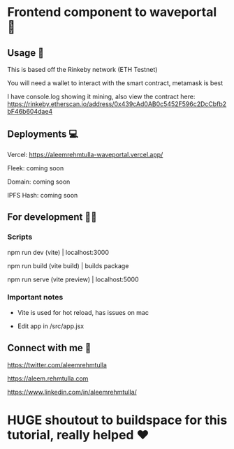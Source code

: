 # Frontend component to waveportal 👋

## Usage 🤝

This is based off the Rinkeby network (ETH Testnet)

You will need a wallet to interact with the smart contract, metamask is best

I have console.log showing it mining, also view the contract here: https://rinkeby.etherscan.io/address/0x439cAd0AB0c5452F596c2DcCbfb2bF46b604dae4

## Deployments 💻

Vercel: https://aleemrehmtulla-waveportal.vercel.app/

Fleek: coming soon

Domain: coming soon

IPFS Hash: coming soon

## For development 🧑‍💻

### Scripts

npm run dev (vite) | localhost:3000

npm run build (vite build) | builds package 

npm run serve (vite preview) | localhost:5000


### Important notes

- Vite is used for hot reload, has issues on mac

- Edit app in /src/app.jsx


## Connect with me 🤗

https://twitter.com/aleemrehmtulla

https://aleem.rehmtulla.com

https://www.linkedin.com/in/aleemrehmtulla/

# HUGE shoutout to buildspace for this tutorial, really helped ❤️

